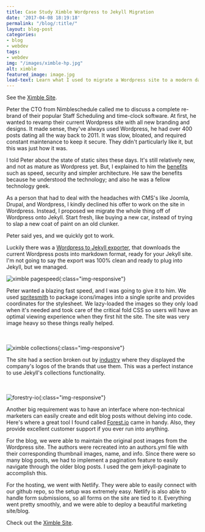 ```yaml
---
title: Case Study Ximble Wordpress to Jekyll Migration
date: '2017-04-08 18:19:18'
permalink: "/blog/:title/"
layout: blog-post
categories:
- blog
- webdev
tags:
- webdev
img: "/images/ximble-hp.jpg"
alt: ximble
featured_image: image.jpg
lead-text: Learn what I used to migrate a Wordpress site to a modern day Jekyll static site
---
```

See the <a href="https://www.ximble.com/">Ximble Site</a>.

Peter the CTO from Nimbleschedule called me to discuss a complete re-brand of their popular Staff Scheduling and
time-clock software. At first, he wanted to revamp their current Wordpress site with all new branding and designs. It
made sense, they've always used Wordpress, he had over 400 posts dating all the way back to 2011. It was slow,
bloated, and required constant maintenance to keep it secure. They didn't particularly like it, but this was just how
 it was.

I told Peter about the state of static sites these days. It's still relatively new, and not as mature as Wordpress
yet. But, I explained to him the <a href="http://templatestud.io/blog/static-sites-vs-wordpress/">benefits</a> such as
speed, security and simpler architecture. He saw the benefits because he understood the technology; and also he was a
fellow technology geek.

As a person that had to deal with the headaches with CMS's like Joomla, Drupal, and Wordpress, I kindly
declined his offer to work on the site in Wordpress. Instead, I proposed we migrate the whole thing off of Wordpress
onto Jekyll. Start fresh, like buying a new car, instead of trying to slap a new coat of paint on an old clunker.

Peter said yes, and we quickly got to work.

Luckily there was a <a href="https://github.com/benbalter/wordpress-to-jekyll-exporter">Wordpress to Jekyll
exporter</a>, that downloads the current Wordpress posts into markdown format, ready for your Jekyll site. I'm not
going to say the export was 100% clean and ready to plug into Jekyll, but we managed.


![ximble pagespeed](../../images/ximble-pagespeed.png "Ximble"){:class="img-responsive"}

Peter wanted a blazing fast speed, and I was going to give it to him. We used <a href="https://github
.com/Ensighten/spritesmith">spritesmith</a> to package icons/images into a single sprite and provides coordinates for
 the stylesheet. We lazy-loaded the images so they only load when it's needed and took care of the critical fold CSS
 so users will have an optimal viewing experience when they first hit the site. The site was very image heavy so
 these things really helped.

<br/> <br/>
![ximble collections](../../images/ximble-restaurants.png "Ximble collections"){:class="img-responsive"}

The site had a section broken out by <a href="https://www.ximble.com/restaurants/">industry</a> where they displayed
the company's logos of the brands that use them. This was a perfect instance to use Jekyll's collections functionality.

<br/> <br/>
![forestry-io](http://forestry.io/blog//forestryio/images/new-forestry-io-cms.png "Forestry.io"){:class="img-responsive"}

Another big requirement was to have an interface where non-technical marketers can easily create and edit blog posts
without delving into code. Here's where a great tool I found called <a href="https://forestry.io/">Forest.io</a> came
 in handy. Also, they provide excellent customer support if you ever run into anything.


For the blog, we were able to maintain the original post images from the Wordpress site. The authors were recreated
into an authors.yml file with their corresponding thumbnail images, name, and info. Since there were so many blog
posts, we had to implement a pagination feature to easily navigate through the older blog posts. I used the gem
jekyll-paginate to accomplish this.

For the hosting, we went with Netlify. They were able to easily connect with our github repo, so the setup was
extremely easy. Netlify is also able to handle form submissions, so all forms on the site are tied to it. Everything
went pretty smoothly, and we were able to deploy a beautiful marketing site/blog.

Check out the <a href="https://www.ximble.com/">Ximble Site</a>.


